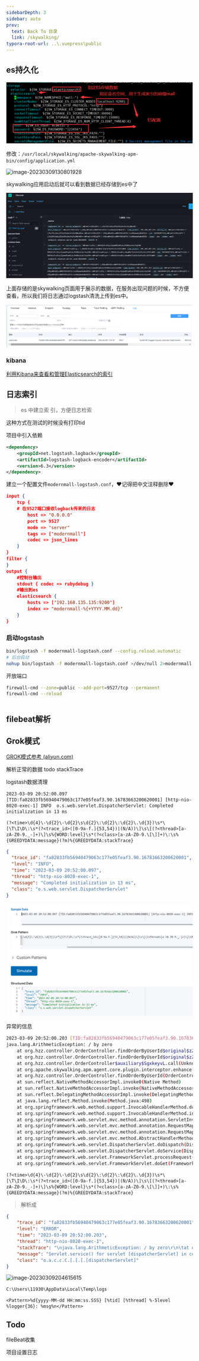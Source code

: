 ```yaml
---
sidebarDepth: 3
sidebar: auto
prev:
  text: Back To 目录
  link: /skywalking/
typora-root-url: ..\.vuepress\public
---
```




## es持久化

![image-20230309132126480](/images/skywalking/image-20230309132126480.png)

修改：`/usr/local/skywalking/apache-skywalking-apm-bin/config/application.yml`

![image-20230309130801928](/C:/Users/11930/AppData/Roaming/Typora/typora-user-images/image-20230309130801928.png)



skywalking应用启动后就可以看到数据已经存储到es中了

![image-20230309135025307](/images/skywalking/image-20230309135025307.png)



上面存储的是skywalking页面用于展示的数据，在服务出现问题的时候，不方便查看，所以我们将日志通过logstash清洗上传到es中。

![image-20230309135924725](/images/skywalking/image-20230309135924725.png)





### kibana

[利用Kibana来查看和管理Elasticsearch的索引](https://blog.csdn.net/qq_24434671/article/details/88574213)





## 日志索引

> es 中建立索 引，方便日志检索

这种方式在测试的时候没有打印tid

项目中引入依赖

```xml
<dependency>
    <groupId>net.logstash.logback</groupId>
    <artifactId>logstash-logback-encoder</artifactId>
    <version>6.3</version>
</dependency>
```

建立一个配置文件`modernmall-logstash.conf`，❤️记得把中文注释删除❤️

```json
input {
    tcp {        
	# 在9527端口接收logback传来的日志
        host => "0.0.0.0"
        port => 9527
        mode => "server"
        tags => ["modernmall"]
        codec => json_lines
    }
}
filter {
}
output {
    #控制台输出
    stdout { codec => rubydebug }
    #输出到es
    elasticsearch { 
	    hosts => ["192.168.135.135:9200"]
	    index => "modernmall-%{+YYYY.MM.dd}"
    }
}
```

### 启动logstash

```sh
bin/logstash -f modernmall-logstash.conf --config.reload.automatic
# 后台启动
nohup bin/logstash -f modernmall-logstash.conf >/dev/null 2>modernmall.log &
```



开放端口

```sh
firewall-cmd --zone=public --add-port=9527/tcp --permanent
firewall-cmd --reload
```







```

```







## filebeat解析



## Grok模式

[GROK模式参考 (aliyun.com)](https://help.aliyun.com/document_detail/129387.html?scm=20140722.184.2.173#section-mt7-eyb-aet)

解析正常的数据 todo stackTrace

logstash数据清理

```
2023-03-09 20:52:00.097 [TID:fa82833fb56940479063c177e05feaf3.90.16783663200620001] [http-nio-8020-exec-1] INFO  o.s.web.servlet.DispatcherServlet: Completed initialization in 13 ms
```

```
(?<time>\d{4}\-\d{2}\-\d{2}\s\d{2}\:\d{2}\:\d{2}\.\d{3})\s*\[\T\I\D\:\s*(?<trace_id>([0-9a-f.]{53,54})|(N/A))\]\s\[(?<thread>[a-zA-Z0-9._-]+)\]\s%{WORD:level}\s*(?<class>[a-zA-Z0-9.\[\]]+)\:\s%{GREEDYDATA:message}(?m)%{GREEDYDATA:stackTrace}
```

```json
{
  "trace_id": "fa82833fb56940479063c177e05feaf3.90.16783663200620001",
  "level": "INFO",
  "time": "2023-03-09 20:52:00.097",
  "thread": "http-nio-8020-exec-1",
  "message": "Completed initialization in 13 ms",
  "class": "o.s.web.servlet.DispatcherServlet"
}
```

![image-20230309211321299](/images/skywalking/image-20230309211321299.png)



异常的信息

```sh
2023-03-09 20:52:00.203 [TID:fa82833fb56940479063c177e05feaf3.90.16783663200620001] [http-nio-8020-exec-1] ERROR o.a.c.c.C.[.[.[.[dispatcherServlet]: Servlet.service() for servlet [dispatcherServlet] in context with path [] threw exception [Request processing failed; nested exception is java.lang.ArithmeticException: / by zero] with root cause
java.lang.ArithmeticException: / by zero
	at org.hzz.controller.OrderController.findOrderByUserId$original$zZriU8a8(OrderController.java:26)
	at org.hzz.controller.OrderController.findOrderByUserId$original$zZriU8a8$accessor$PCJaOXy9(OrderController.java)
	at org.hzz.controller.OrderController$auxiliary$SgxkeyvL.call(Unknown Source)
	at org.apache.skywalking.apm.agent.core.plugin.interceptor.enhance.InstMethodsInter.intercept(InstMethodsInter.java:86)
	at org.hzz.controller.OrderController.findOrderByUserId(OrderController.java)
	at sun.reflect.NativeMethodAccessorImpl.invoke0(Native Method)
	at sun.reflect.NativeMethodAccessorImpl.invoke(NativeMethodAccessorImpl.java:62)
	at sun.reflect.DelegatingMethodAccessorImpl.invoke(DelegatingMethodAccessorImpl.java:43)
	at java.lang.reflect.Method.invoke(Method.java:498)
	at org.springframework.web.method.support.InvocableHandlerMethod.doInvoke(InvocableHandlerMethod.java:190)
	at org.springframework.web.method.support.InvocableHandlerMethod.invokeForRequest(InvocableHandlerMethod.java:138)
	at org.springframework.web.servlet.mvc.method.annotation.ServletInvocableHandlerMethod.invokeAndHandle(ServletInvocableHandlerMethod.java:105)
	at org.springframework.web.servlet.mvc.method.annotation.RequestMappingHandlerAdapter.invokeHandlerMethod(RequestMappingHandlerAdapter.java:878)
	at org.springframework.web.servlet.mvc.method.annotation.RequestMappingHandlerAdapter.handleInternal(RequestMappingHandlerAdapter.java:792)
	at org.springframework.web.servlet.mvc.method.AbstractHandlerMethodAdapter.handle(AbstractHandlerMethodAdapter.java:87)
	at org.springframework.web.servlet.DispatcherServlet.doDispatch(DispatcherServlet.java:1040)
	at org.springframework.web.servlet.DispatcherServlet.doService(DispatcherServlet.java:943)
	at org.springframework.web.servlet.FrameworkServlet.processRequest(FrameworkServlet.java:1006)
	at org.springframework.web.servlet.FrameworkServlet.doGet(FrameworkServlet.java:898)
```

```
(?<time>\d{4}\-\d{2}\-\d{2}\s\d{2}\:\d{2}\:\d{2}\.\d{3})\s*\[\T\I\D\:\s*(?<trace_id>([0-9a-f.]{53,54})|(N/A))\]\s\[(?<thread>[a-zA-Z0-9._-]+)\]\s%{WORD:level}\s*(?<class>[a-zA-Z0-9.\[\]]+)\:\s%{GREEDYDATA:message}(?m)%{GREEDYDATA:stackTrace}
```

> 解析成

```json
{
    "trace_id": "fa82833fb56940479063c177e05feaf3.90.16783663200620001",
    "level": "ERROR",
    "time": "2023-03-09 20:52:00.203",
    "thread": "http-nio-8020-exec-1",
    "stackTrace": "\njava.lang.ArithmeticException: / by zero\r\n\tat org.hzz.controller.OrderController.findOrderByUserId$original$zZriU8a8(OrderController.java:26)\r\n\tat org.hzz.controller.OrderController.findOrderByUserId$original$zZriU8a8$accessor$PCJaOXy9(OrderController.java)\r\n\tat org.hzz.controller.OrderController$auxiliary$SgxkeyvL.call(Unknown Source)\r\n\tat org.apache.skywalking.apm.agent.core.plugin.interceptor.enhance.InstMethodsInter.intercept(InstMethodsInter.java:86)\r\n\tat org.hzz.controller.OrderController.findOrderByUserId(OrderController.java)\r\n\tat sun.reflect.NativeMethodAccessorImpl.invoke0(Native Method)\r\n\tat sun.reflect.NativeMethodAccessorImpl.invoke(NativeMethodAccessorImpl.java:62)\r\n\tat sun.reflect.DelegatingMethodAccessorImpl.invoke(DelegatingMethodAccessorImpl.java:43)\r\n\tat java.lang.reflect.Method.invoke(Method.java:498)\r\n\tat org.springframework.web.method.support.InvocableHandlerMethod.doInvoke(InvocableHandlerMethod.java:190)\r\n\tat org.springframework.web.method.support.InvocableHandlerMethod.invokeForRequest(InvocableHandlerMethod.java:138)\r\n\tat org.springframework.web.servlet.mvc.method.annotation.ServletInvocableHandlerMethod.invokeAndHandle(ServletInvocableHandlerMethod.java:105)\r\n\tat org.springframework.web.servlet.mvc.method.annotation.RequestMappingHandlerAdapter.invokeHandlerMethod(RequestMappingHandlerAdapter.java:878)\r\n\tat org.springframework.web.servlet.mvc.method.annotation.RequestMappingHandlerAdapter.handleInternal(RequestMappingHandlerAdapter.java:792)\r\n\tat org.springframework.web.servlet.mvc.method.AbstractHandlerMethodAdapter.handle(AbstractHandlerMethodAdapter.java:87)\r\n\tat org.springframework.web.servlet.DispatcherServlet.doDispatch(DispatcherServlet.java:1040)\r\n\tat org.springframework.web.servlet.DispatcherServlet.doService(DispatcherServlet.java:943)\r\n\tat org.springframework.web.servlet.FrameworkServlet.processRequest(FrameworkServlet.java:1006)\r\n\tat org.springframework.web.servlet.FrameworkServlet.doGet(FrameworkServlet.java:898)",
    "message": "Servlet.service() for servlet [dispatcherServlet] in context with path [] threw exception [Request processing failed; nested exception is java.lang.ArithmeticException: / by zero] with root cause\r",
    "class": "o.a.c.c.C.[.[.[.[dispatcherServlet]"
}
```

![image-20230309204615615](/images/skywalking/image-20230309204615615.png)



```
C:\Users\11930\AppData\Local\Temp\logs
```

```
<Pattern>%d{yyyy-MM-dd HH:mm:ss.SSS} [%tid] [%thread] %-5level %logger{36}: %msg%n</Pattern>
```



## Todo

fileBeat收集

项目设置日志

